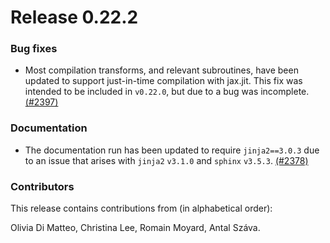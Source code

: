 <!-- orphan: true -->

# Release 0.22.2

<h3>Bug fixes</h3>

* Most compilation transforms, and relevant subroutines, have been updated to
  support just-in-time compilation with jax.jit. This fix was intended to be
  included in `v0.22.0`, but due to a bug was incomplete.
  [(#2397)](https://github.com/PennyLaneAI/pennylane/pull/2397)

<h3>Documentation</h3>

* The documentation run has been updated to require `jinja2==3.0.3` due to an
  issue that arises with `jinja2` `v3.1.0` and `sphinx` `v3.5.3`.
  [(#2378)](https://github.com/PennyLaneAI/pennylane/pull/2378)

<h3>Contributors</h3>

This release contains contributions from (in alphabetical order):

Olivia Di Matteo, Christina Lee, Romain Moyard, Antal Száva.

